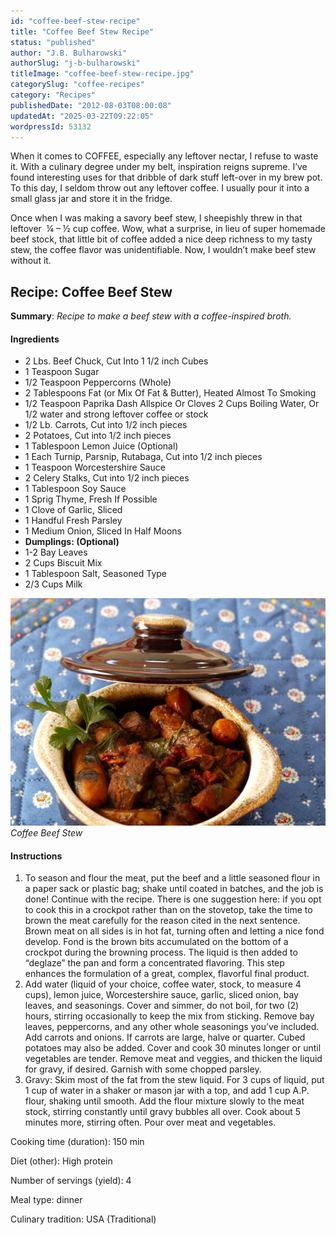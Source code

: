 ```yaml
---
id: "coffee-beef-stew-recipe"
title: "Coffee Beef Stew Recipe"
status: "published"
author: "J.B. Bulharowski"
authorSlug: "j-b-bulharowski"
titleImage: "coffee-beef-stew-recipe.jpg"
categorySlug: "coffee-recipes"
category: "Recipes"
publishedDate: "2012-08-03T08:00:08"
updatedAt: "2025-03-22T09:22:05"
wordpressId: 53132
---
```


When it comes to COFFEE, especially any leftover nectar, I refuse to waste it. With a culinary degree under my belt, inspiration reigns supreme. I’ve found interesting uses for that dribble of dark stuff left-over in my brew pot. To this day, I seldom throw out any leftover coffee. I usually pour it into a small glass jar and store it in the fridge.

Once when I was making a savory beef stew, I sheepishly threw in that leftover  ¼ – ½ cup coffee. Wow, what a surprise, in lieu of super homemade beef stock, that little bit of coffee added a nice deep richness to my tasty stew, the coffee flavor was unidentifiable. Now, I wouldn’t make beef stew without it.

Recipe: Coffee Beef Stew
------------------------

**Summary**: *Recipe to make a beef stew with a coffee-inspired broth.*

#### Ingredients

-   2 Lbs. Beef Chuck, Cut Into 1 1/2 inch Cubes
-   1 Teaspoon Sugar
-   1/2 Teaspoon Peppercorns (Whole)
-   2 Tablespoons Fat (or Mix Of Fat & Butter), Heated Almost To Smoking
-   1/2 Teaspoon Paprika Dash Allspice Or Cloves 2 Cups Boiling Water, Or 1/2 water and strong leftover coffee or stock
-   1/2 Lb. Carrots, Cut into 1/2 inch pieces
-   2 Potatoes, Cut into 1/2 inch pieces
-   1 Tablespoon Lemon Juice (Optional)
-   1 Each Turnip, Parsnip, Rutabaga, Cut into 1/2 inch pieces
-   1 Teaspoon Worcestershire Sauce
-   2 Celery Stalks, Cut into 1/2 inch pieces
-   1 Tablespoon Soy Sauce
-   1 Sprig Thyme, Fresh If Possible
-   1 Clove of Garlic, Sliced
-   1 Handful Fresh Parsley
-   1 Medium Onion, Sliced In Half Moons
-   **Dumplings: (Optional)**
-   1-2 Bay Leaves
-   2 Cups Biscuit Mix
-   1 Tablespoon Salt, Seasoned Type
-   2/3 Cups Milk

![coffee beef stew](coffee-beef-stew.jpg)  
*Coffee Beef Stew*

#### Instructions

1.  To season and flour the meat, put the beef and a little seasoned flour in a paper sack or plastic bag; shake until coated in batches, and the job is done! Continue with the recipe. There is one suggestion here: if you opt to cook this in a crockpot rather than on the stovetop, take the time to brown the meat carefully for the reason cited in the next sentence. Brown meat on all sides is in hot fat, turning often and letting a nice fond develop. Fond is the brown bits accumulated on the bottom of a crockpot during the browning process. The liquid is then added to “deglaze” the pan and form a concentrated flavoring. This step enhances the formulation of a great, complex, flavorful final product.
2.  Add water (liquid of your choice, coffee water, stock, to measure 4 cups), lemon juice, Worcestershire sauce, garlic, sliced onion, bay leaves, and seasonings. Cover and simmer, do not boil, for two (2) hours, stirring occasionally to keep the mix from sticking. Remove bay leaves, peppercorns, and any other whole seasonings you’ve included. Add carrots and onions. If carrots are large, halve or quarter. Cubed potatoes may also be added. Cover and cook 30 minutes longer or until vegetables are tender. Remove meat and veggies, and thicken the liquid for gravy, if desired. Garnish with some chopped parsley.
3.  Gravy: Skim most of the fat from the stew liquid. For 3 cups of liquid, put 1 cup of water in a shaker or mason jar with a top, and add 1 cup A.P. flour, shaking until smooth. Add the flour mixture slowly to the meat stock, stirring constantly until gravy bubbles all over. Cook about 5 minutes more, stirring often. Pour over meat and vegetables.

Cooking time (duration): 150 min

Diet (other): High protein

Number of servings (yield): 4

Meal type: dinner

Culinary tradition: USA (Traditional)